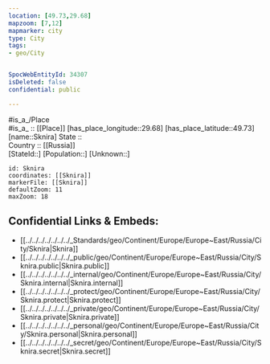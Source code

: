 ```yaml
---
location: [49.73,29.68] 
mapzoom: [7,12] 
mapmarker: city 
type: City
tags:
- geo/City


SpocWebEntityId: 34307
isDeleted: false
confidential: public

---
```

#is_a_/Place  
#is_a_ :: [[Place]] 
[has_place_longitude::29.68] 
[has_place_latitude::49.73] 
[name::Sknira] 
State ::  
Country :: [[Russia]]  
[StateId::] 
[Population::] 
[Unknown::] 


```leaflet
id: Sknira
coordinates: [[Sknira]] 
markerFile: [[Sknira]] 
defaultZoom: 11 
maxZoom: 18
```


## Confidential Links & Embeds: 
- [[../../../../../../../_Standards/geo/Continent/Europe/Europe~East/Russia/City/Sknira|Sknira]] 
- [[../../../../../../../_public/geo/Continent/Europe/Europe~East/Russia/City/Sknira.public|Sknira.public]] 
- [[../../../../../../../_internal/geo/Continent/Europe/Europe~East/Russia/City/Sknira.internal|Sknira.internal]] 
- [[../../../../../../../_protect/geo/Continent/Europe/Europe~East/Russia/City/Sknira.protect|Sknira.protect]] 
- [[../../../../../../../_private/geo/Continent/Europe/Europe~East/Russia/City/Sknira.private|Sknira.private]] 
- [[../../../../../../../_personal/geo/Continent/Europe/Europe~East/Russia/City/Sknira.personal|Sknira.personal]] 
- [[../../../../../../../_secret/geo/Continent/Europe/Europe~East/Russia/City/Sknira.secret|Sknira.secret]] 

